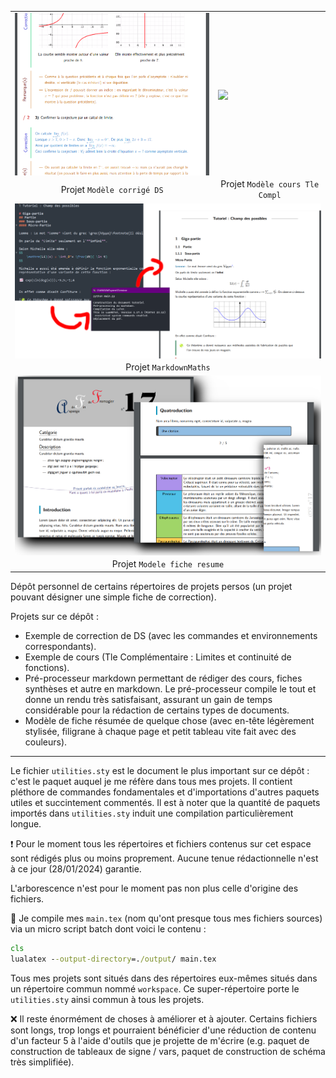 
<table align='center'>
  <tr>
    <td><img src='Modèle%20corrigé%20DS/icon.png' align='center' width='400'></td>
    <td><img src='Modèle cours Tle Compl/icone.png' align='center' width='400'></td>
  </tr>
  <tr>
     <td align='center'>Projet <code>Modèle corrigé DS</code></td>
     <td align='center'>Projet <code>Modèle cours Tle Compl</code></td>
  </tr>
  <tr>
    <td colspan='2'><img src='Projet%20MarkdownMaths/icone.png' align='center' width='800'></td>
  </tr>
  <tr>
    <td colspan='2' align='center'>Projet <code>MarkdownMaths</code></td>
  </tr>
  <tr>
    <td colspan='2'><img src='Modele%20fiche%20resume/icon.png' align='center' width='800'></td>
  </tr>
  <tr>
    <td colspan='2' align='center'>Projet <code>Modele fiche resume</code></td>
  </tr>
  
 </table>



Dépôt personnel de certains répertoires de projets persos (un projet pouvant désigner une simple fiche de correction).

Projets sur ce dépôt :
- Exemple de correction de DS (avec les commandes et environnements correspondants).
- Exemple de cours (Tle Complémentaire : Limites et continuité de fonctions).
- Pré-processeur markdown permettant de rédiger des cours, fiches synthèses et autre en markdown. Le pré-processeur compile le tout et donne un rendu très satisfaisant, assurant un gain de temps considérable pour la rédaction de certains types de documents.
- Modèle de fiche résumée de quelque chose (avec en-tête légèrement stylisée, filigrane à chaque page et petit tableau vite fait avec des couleurs).

---

Le fichier `utilities.sty` est le document le plus important sur ce dépôt : c'est le paquet auquel je me réfère dans tous mes projets. Il contient pléthore de commandes fondamentales et d'importations d'autres paquets utiles et succintement commentés.
Il est à noter que la quantité de paquets importés dans `utilities.sty` induit une compilation particulièrement longue.

:heavy_exclamation_mark: Pour le moment tous les répertoires et fichiers contenus sur cet espace sont rédigés plus ou moins proprement. Aucune tenue rédactionnelle n'est à ce jour (28/01/2024) garantie.

L'arborescence n'est pour le moment pas non plus celle d'origine des fichiers.

:hammer: Je compile mes `main.tex` (nom qu'ont presque tous mes fichiers sources) via un micro script batch dont voici le contenu :
```bat
cls
lualatex --output-directory=./output/ main.tex
```
Tous mes projets sont situés dans des répertoires eux-mêmes situés dans un répertoire commun nommé `workspace`. Ce super-répertoire porte le `utilities.sty` ainsi commun à tous les projets.

:x: Il reste énormément de choses à améliorer et à ajouter. Certains fichiers sont longs, trop longs et pourraient bénéficier d'une réduction de contenu d'un facteur 5 à l'aide d'outils que je projette de m'écrire (e.g. paquet de construction de tableaux de signe / vars, paquet de construction de schéma très simplifiée).

